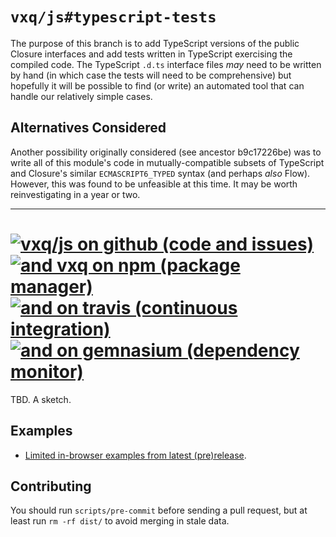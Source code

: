 # `vxq/js#typescript-tests`

The purpose of this branch is to add TypeScript versions of the public Closure
interfaces and add tests written in TypeScript exercising the compiled code.
The TypeScript `.d.ts` interface files *may* need to be written by hand (in
which case the tests will need to be comprehensive) but hopefully it will be
possible to find (or write) an automated tool that can handle our relatively
simple cases.

## Alternatives Considered

Another possibility originally considered (see ancestor b9c17226be) was to write
all of this module's code in mutually-compatible subsets of TypeScript and
Closure's similar `ECMASCRIPT6_TYPED` syntax (and perhaps *also* Flow). However,
this was found to be unfeasible at this time. It may be worth reinvestigating in
a year or two.

---

# [![vxq/js on github (code and issues)](https://img.shields.io/github/commits-since/vxq/js/9468d4c1.svg?label=vxq/js+on+github)](https://github.com/vxq/js) [![and vxq on npm (package manager)](https://img.shields.io/npm/v/vxq.svg?label=vxq+on+npm)](https://www.npmjs.com/package/vxq) [![and on travis (continuous integration)](https://img.shields.io/travis/vxq/js/master.svg?label=travis)](https://travis-ci.org/vxq/js/branches) [![and on gemnasium (dependency monitor)](https://img.shields.io/gemnasium/vxq/js.svg)](https://gemnasium.com/github.com/vxq/js)

TBD. A sketch.

## Examples

- [Limited in-browser examples from latest (pre)release](http://vxq.github.io/js/examples/).

## Contributing

You should run `scripts/pre-commit` before sending a pull request, but at least
run `rm -rf dist/` to avoid merging in stale data.
